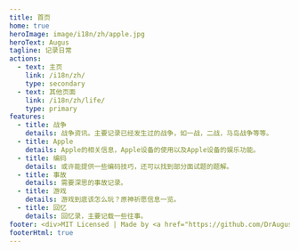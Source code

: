 ```yaml
---
title: 首页
home: true
heroImage: image/i18n/zh/apple.jpg
heroText: Augus
tagline: 记录日常
actions:
  - text: 主页
    link: /i18n/zh/
    type: secondary
  - text: 其他页面
    link: /i18n/zh/life/
    type: primary
features:
  - title: 战争
    details: 战争资讯。主要记录已经发生过的战争，如一战，二战，马岛战争等等。  
  - title: Apple
    details: Apple的相关信息，Apple设备的使用以及Apple设备的娱乐功能。
  - title: 编码
    details: 或许能提供一些编码技巧，还可以找到部分面试题的题解。
  - title: 事故
    details: 需要深思的事故记录。
  - title: 游戏
    details: 游戏到底该怎么玩？原神祈愿信息一览。
  - title: 回忆
    details: 回忆录，主要记载一些往事。
footer: <div>MIT Licensed | Made by <a href="https://github.com/DrAugus/" target="_blank">DrAugus</a></div><div>This page was generated by <a href="https://pages.github.com/" target="_blank">GitHub Pages</a>.</div>
footerHtml: true
---
```

